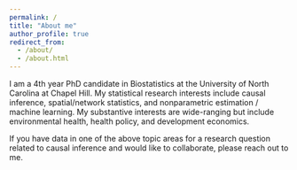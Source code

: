 ```yaml
---
permalink: /
title: "About me"
author_profile: true
redirect_from: 
  - /about/
  - /about.html
---
```


I am a 4th year PhD candidate in Biostatistics at the University of North Carolina at Chapel Hill. My statistical research interests include causal inference, spatial/network statistics, and nonparametric estimation / machine learning. My substantive interests are wide-ranging but include environmental health, health policy, and development economics. 

If you have data in one of the above topic areas for a research question related to causal inference and would like to collaborate, please reach out to me.